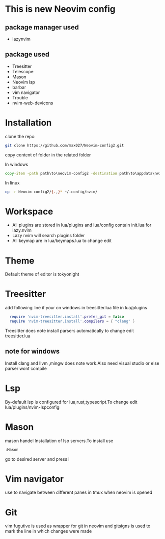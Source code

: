 # This is new Neovim config 
## package manager used
*   lazynvim

## package used
* Treesitter
* Telescope
* Mason
* Neovim lsp
* barbar
* vim navigator
* Trouble
* nvim-web-devicons

# Installation
clone the repo
```bash
git clone https://github.com/max027/Neovim-config2.git
```
copy content of folder in the related folder

In windows
```cmd
copy-item -path path\to\neovim-config2 -destination path\to\appdata\nvim -recurse -force
```
In linux
```bash
cp -r Neovim-config2/{.,}* ~/.config/nvim/
```

# Workspace
* All plugins are stored in lua/plugins and lua/config contain init.lua for lazy.nvim
* Lazy nvim will search plugins folder 
* All keymap are in lua/keymaps.lua to change edit 

# Theme
Default theme of editor is tokyonight

# Treesitter

add following line if your on windows in treesitter.lua file in lua/plugins
```lua
  require 'nvim-treesitter.install'.prefer_git = false
  require 'nvim-treesitter.install'.compilers = { "clang" }
```
Treesitter does note install parsers automatically to change edit treesitter.lua

## note for windows
Install clang and llvm ,mingw does note work.Also need visual studio or else parser wont compile


# Lsp
By-default lsp is configured for lua,rust,typescript.To change edit lua/plugins/nvim-lspconfig

# Mason 
mason handel Installation of lsp servers.To install use 
```bash
:Mason
```
go to desired server and press i

# Vim navigator
use to navigate between different panes in tmux when neovim is opened


# Git
vim fugutive is used as wrapper for git in neovim and gitsigns is used to mark the line in which changes were
made
